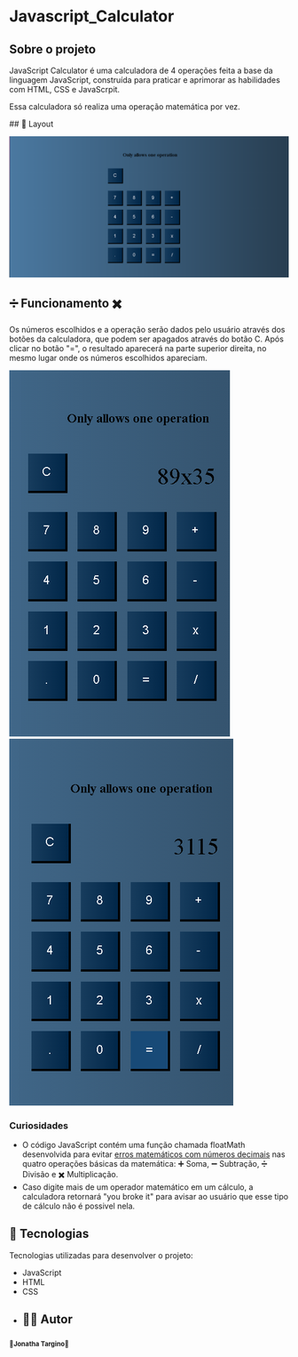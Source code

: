 # Javascript_Calculator

## Sobre o projeto

<p>JavaScript Calculator é uma calculadora de 4 operações feita a base da linguagem JavaScript, construída para praticar e aprimorar as habilidades com HTML, CSS e JavaScrpit.</p>
<p>Essa calculadora só realiza uma operação matemática por vez.</p>
## 🎨 Layout

![Aparência](https://github.com/jonathatargino/Javascript_Calculator/blob/main/assets/javascriptCalculator-img1.png)

## ➗ Funcionamento ✖️
<p>Os números escolhidos e a operação serão dados pelo usuário através dos botões da calculadora, que podem ser apagados através do botão C. Após clicar no botão "=", o resultado aparecerá na parte superior direita, no mesmo lugar onde os números escolhidos apareciam.</p>

![Funcionamento1](https://github.com/jonathatargino/Javascript_Calculator/blob/main/assets/javascriptCalculator-img2.png) 
![Funcionamento2](https://github.com/jonathatargino/Javascript_Calculator/blob/main/assets/javascriptCalculator-img3.png)

### Curiosidades
- O código JavaScript contém uma função chamada floatMath desenvolvida para evitar <a href="https://floating-point-gui.de/basic/">erros matemáticos com números decimais</a> nas quatro operações básicas da matemática: ➕ Soma, ➖ Subtração, ➗ Divisão e ✖️ Multiplicação.
- Caso digite mais de um operador matemático em um cálculo, a calculadora retornará "you broke it" para avisar ao usuário que esse tipo de cálculo não é possivel nela.
## 🚀 Tecnologias 
Tecnologias utilizadas para desenvolver o projeto:
- JavaScript
- HTML
- CSS
- ## 🦸‍♂️ **Autor**

<p>
 <sub><strong>🌟Jonatha Targino🌟</strong></sub>
</p>
